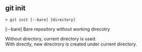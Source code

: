 ## git init 
```
> git init [--bare] [directory]
```


[--bare]    Bare repository without working direcotry 

Without directory, current directory is used.  
With directly, new directrory is created under current directory. 
